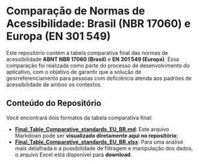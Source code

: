 # Comparação de Normas de Acessibilidade: Brasil (NBR 17060) e Europa (EN 301 549) 

Este repositório contém a tabela comparativa final das normas de acessibilidade **ABNT NBR 17060 (Brasil)** e **EN 301 549 (Europa)**. Essa comparação foi realizada como parte do processo de desenvolvimento do aplicativo, com o objetivo de garantir que a solução de georreferenciamento para pessoas com deficiência atenda aos padrões de acessibilidade de ambos os contextos.

## Conteúdo do Repositório

Você encontrará dois formatos da tabela comparativa final:

* **[Final_Table_Comparative_standards_EU_BR.md](Final_Table_Comparative_standards_EU_BR.md)**: Este arquivo Markdown pode ser **visualizado diretamente aqui no repositório**;
* **[Final_Table_Comparative_standards_EU_BR.xlsx](Final_Table_Comparative_standards_EU_BR.xlsx)**: Para uma análise mais detalhada e a possibilidade de filtragem e manipulação dos dados, o arquivo Excel está disponível para **download**.
